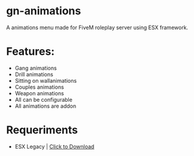 # gn-animations
A animations menu made for FiveM roleplay server using ESX framework. 

# Features:
- Gang animations
- Drill animations
- Sitting on wallanimations
- Couples animations
- Weapon animations
- All can be configurable
- All animations are addon

# Requeriments
- ESX Legacy | [Click to Download](https://github.com/synceye/es_extended)
